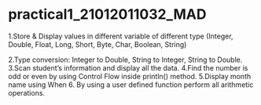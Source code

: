# practical1_21012011032_MAD
1.Store & Display values in different variable of different type (Integer, Double, Float, Long, Short, Byte, Char, Boolean, String)

2.Type conversion:
    Integer to Double, String to Integer, String to Double.
3.Scan student’s information and display all the data.
4.Find the number is odd or even by using Control Flow inside println() method.
5.Display month name using When
6. By using a user defined function perform all arithmetic operations.

